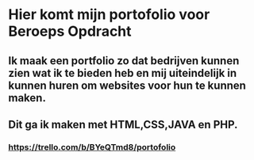 # Hier komt mijn portofolio voor Beroeps Opdracht

## Ik maak een portfolio zo dat bedrijven kunnen zien wat ik te bieden heb en mij uiteindelijk in kunnen huren om websites voor hun te kunnen maken.
## Dit ga ik maken met HTML,CSS,JAVA en PHP.

### https://trello.com/b/BYeQTmd8/portofolio
